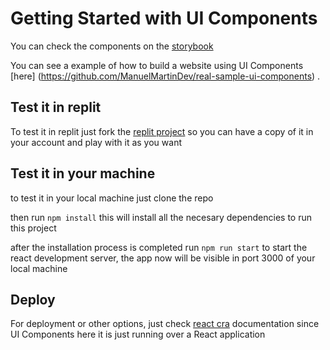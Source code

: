 # Getting Started with UI Components
You can check the components on the [storybook](https://www.chromatic.com/builds?appId=60d05ac5c019520049e27844)

You can see a example of how to build a website using UI Components [here] (https://github.com/ManuelMartinDev/real-sample-ui-components) .

## Test it in replit

To test it in replit just fork the [replit project](https://replit.com/@ManuelMartinDev/real-sample-ui-components) so you can have a copy of it in your account and play with it as you want

## Test it in your machine
to test it in your local machine just clone the repo

then run  `npm install` this will install all the necesary dependencies to run this project

after the installation process is completed run `npm run start` to start the react development server, the app now will be visible in port 3000 of your local machine
## Deploy
For deployment or other options, just check [react cra](https://create-react-app.dev/docs/available-scripts) documentation since UI Components here it is just running over a React application 
